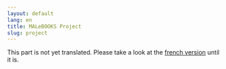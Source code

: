 ```yaml
---
layout: default
lang: en
title: MALeBOOKS Project
slug: project
---
```


This part is not yet translated. Please take a look at the [french version](/projet) until it is.